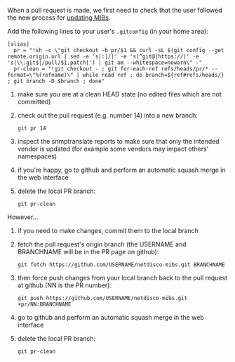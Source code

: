 When a pull request is made, we first need to check that the user followed the new process for [updating MIBs](Updating-MIBs).

Add the following lines to your user's `.gitconfig` (in your home area):

```
[alias]
  pr = "!sh -c \"git checkout -b pr/$1 && curl -sL $(git config --get remote.origin.url | sed -e 's|:|/|' -e 's|^git@|https://|' -e 's|\\.git$|/pull/$1.patch|') | git am --whitespace=nowarn\" -"
  pr-clean = "!git checkout - ; git for-each-ref refs/heads/pr/* --format=\"%(refname)\" | while read ref ; do branch=${ref#refs/heads/} ; git branch -D $branch ; done"
```

1. make sure you are at a clean HEAD state (no edited files which are not committed)
1. check out the pull request (e.g. number 14) into a new branch:

    `git pr 14`

1. inspect the snmptranslate reports to make sure that only the intended vendor is updated (for example some vendors may impact others' namespaces)
1. if you're happy, go to github and perform an automatic squash merge in the web interface
1. delete the local PR branch:

    `git pr-clean`

However...
1. if you need to make changes, commit them to the local branch
1. fetch the pull request's origin branch (the USERNAME and BRANCHNAME will be in the PR page on github):

    `git fetch https://github.com/USERNAME/netdisco-mibs.git BRANCHNAME`

1. then force push changes from your local branch back to the pull request at github (NN is the PR number):

    `git push https://github.com/USERNAME/netdisco-mibs.git +pr/NN:BRANCHNAME`

1. go to github and perform an automatic squash merge in the web interface
1. delete the local PR branch:

    `git pr-clean`